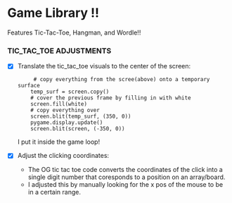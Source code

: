 # Game Library !!
Features Tic-Tac-Toe, Hangman, and Wordle!!

### TIC_TAC_TOE ADJUSTMENTS
- [x] Translate the tic_tac_toe visuals to the center of the screen:  
    ```
         # copy everything from the scree(above) onto a temporary surface
        temp_surf = screen.copy()
        # cover the previous frame by filling in with white
        screen.fill(white)
        # copy everything over
        screen.blit(temp_surf, (350, 0))
        pygame.display.update()
        screen.blit(screen, (-350, 0))
    ```
    I put it inside the game loop!

- [x] Adjust the clicking coordinates:
    - The OG tic tac toe code converts the coordinates of the click into a single digit number that coresponds to a position on an array/board.
    - I adjusted this by manually looking for the x pos of the mouse to be in a certain range.